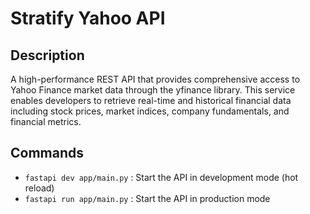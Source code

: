 # Stratify Yahoo API
## Description
A high-performance REST API that provides comprehensive access to Yahoo Finance market data through the yfinance library. This service enables developers to retrieve real-time and historical financial data including stock prices, market indices, company fundamentals, and financial metrics.

## Commands
- `fastapi dev app/main.py` : Start the API in development mode (hot reload)
- `fastapi run app/main.py` : Start the API in production mode